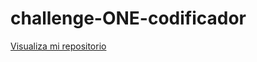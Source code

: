 # challenge-ONE-codificador
<a href="https://montse-rv.github.io/challenge-ONE-codificador/">Visualiza mi repositorio</a>
